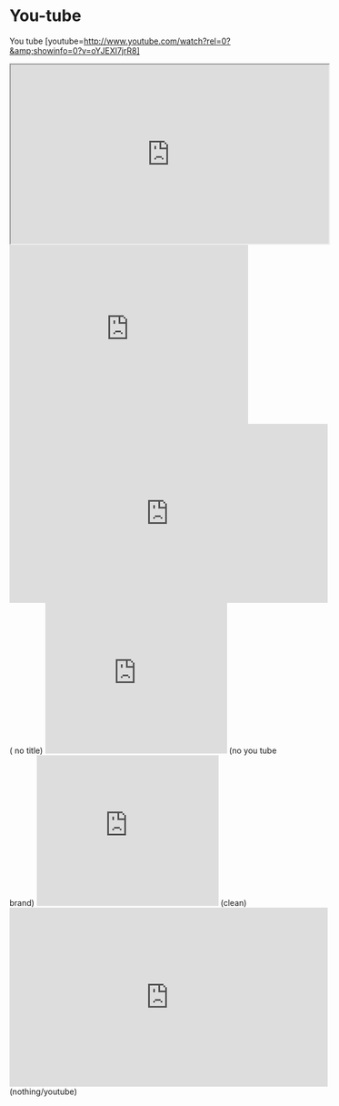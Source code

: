 # You-tube
You tube
[youtube=http://www.youtube.com/watch?rel=0?&amp;showinfo=0?v=oYJEXl7jrR8]

<iframe width="560" height="315" src="https://www.youtube.com/embed/kgStuTAqazs" rel=0?&amp;showinfo=0?frameborder="0" allowfullscreen></iframe>

<iframe allowfullscreen="" frameborder="0" height="315" src="http://www.youtube.com/embed/UkWd0azv3fQ#t=2m30s" width="420"></iframe>
<iframe width="560" height="315" src="https://www.youtube.com/embed/Khj0Sf45KGo?rel=0&showinfo=0" frameborder="0" allowfullscreen></iframe> ( no title)

<iframe src="http://www.youtube.com/embed/odDpnxtjvkI?modestbranding=1;rel=0&amp;autoplay=0&amp;loop=0&amp;wmode=opaque" width="320" height="265" frameborder="0" marginwidth="0" marginheight="0" allowfullscreen="allowfullscreen"></iframe> (no you tube brand)

<iframe  width="320"height="265" src="http://www.youtube.com/embed/odDpnxtjvkI?rel=0&autohide=1&showinfo=0" frameborder=0 allowfullscreen="true"></iframe> (clean)

<iframe width="560" height="315" src="http://www.youtube.com/embed/qHn0SJHL6Sk?rel=0&modestbranding=1&autohide=1&showinfo=0&controls=0" frameborder="0" allowfullscreen></iframe> (nothing/youtube)
